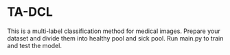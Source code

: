 # TA-DCL
This is a multi-label classification method for medical images.
Prepare your dataset and divide them into healthy pool and sick pool.
Run main.py to train and test the model.
